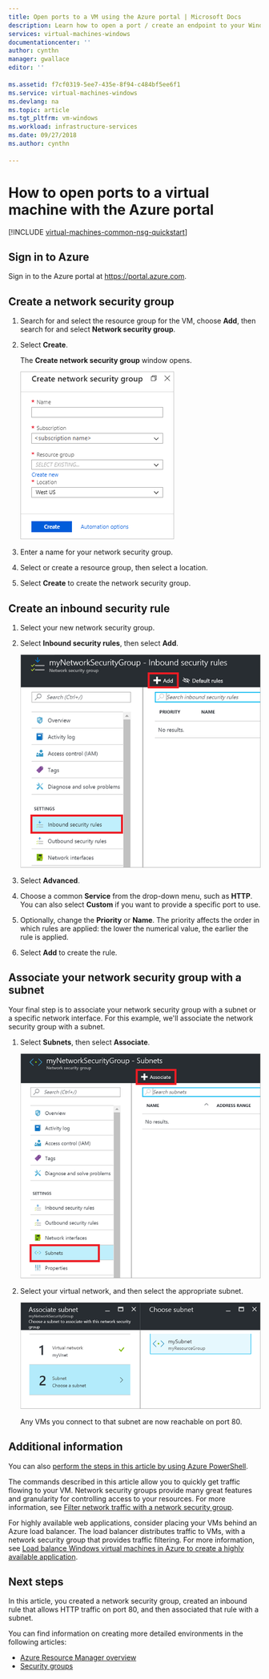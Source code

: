 ```yaml
---
title: Open ports to a VM using the Azure portal | Microsoft Docs
description: Learn how to open a port / create an endpoint to your Windows VM using the resource manager deployment model in the Azure Portal
services: virtual-machines-windows
documentationcenter: ''
author: cynthn
manager: gwallace
editor: ''

ms.assetid: f7cf0319-5ee7-435e-8f94-c484bf5ee6f1
ms.service: virtual-machines-windows
ms.devlang: na
ms.topic: article
ms.tgt_pltfrm: vm-windows
ms.workload: infrastructure-services
ms.date: 09/27/2018
ms.author: cynthn

---
```

# How to open ports to a virtual machine with the Azure portal
[!INCLUDE [virtual-machines-common-nsg-quickstart](../../../includes/virtual-machines-common-nsg-quickstart.md)]


## Sign in to Azure
Sign in to the Azure portal at https://portal.azure.com.

## Create a network security group

1. Search for and select the resource group for the VM, choose **Add**, then search for and select **Network security group**.

2. Select **Create**.

    The **Create network security group** window opens.

    ![Create a network security group](./media/nsg-quickstart-portal/create-nsg.png)

2. Enter a name for your network security group. 

3. Select or create a resource group, then select a location.

4. Select **Create** to create the network security group.

## Create an inbound security rule

1. Select your new network security group. 

2. Select **Inbound security rules**, then select **Add**.

    ![Add inbound rule](./media/nsg-quickstart-portal/add-inbound-rule.png)

3. Select **Advanced**. 

4. Choose a common **Service** from the drop-down menu, such as **HTTP**. You can also select **Custom** if you want to provide a specific port to use. 

5. Optionally, change the **Priority** or **Name**. The priority affects the order in which rules are applied: the lower the numerical value, the earlier the rule is applied.

6. Select **Add** to create the rule.

## Associate your network security group with a subnet

Your final step is to associate your network security group with a subnet or a specific network interface. For this example, we'll associate the network security group with a subnet. 

1. Select **Subnets**, then select **Associate**.

    ![Associate a network security group with a subnet](./media/nsg-quickstart-portal/associate-subnet.png)

2. Select your virtual network, and then select the appropriate subnet.

    ![Associating a network security group with virtual networking](./media/nsg-quickstart-portal/select-vnet-subnet.png)

    Any VMs you connect to that subnet are now reachable on port 80.

## Additional information

You can also [perform the steps in this article by using Azure PowerShell](nsg-quickstart-powershell.md).

The commands described in this article allow you to quickly get traffic flowing to your VM. Network security groups provide many great features and granularity for controlling access to your resources. For more information, see [Filter network traffic with a network security group](../../virtual-network/tutorial-filter-network-traffic.md).

For highly available web applications, consider placing your VMs behind an Azure load balancer. The load balancer distributes traffic to VMs, with a network security group that provides traffic filtering. For more information, see [Load balance Windows virtual machines in Azure to create a highly available application](tutorial-load-balancer.md).

## Next steps
In this article, you created a network security group, created an inbound rule that allows HTTP traffic on port 80, and then associated that rule with a subnet. 

You can find information on creating more detailed environments in the following articles:
- [Azure Resource Manager overview](../../azure-resource-manager/resource-group-overview.md)
- [Security groups](../../virtual-network/security-overview.md)
